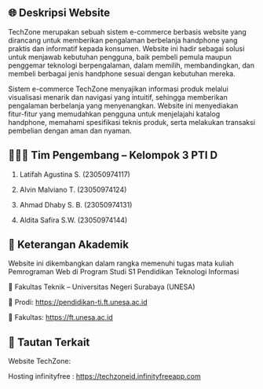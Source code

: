 ## 🌐 Deskripsi Website
TechZone merupakan sebuah sistem e-commerce berbasis website yang dirancang untuk memberikan pengalaman berbelanja handphone yang praktis dan informatif kepada konsumen. Website ini hadir sebagai solusi untuk menjawab kebutuhan pengguna, baik pembeli pemula maupun penggemar teknologi berpengalaman, dalam memilih, membandingkan, dan membeli berbagai jenis handphone sesuai dengan kebutuhan mereka.

Sistem e-commerce TechZone menyajikan informasi produk melalui visualisasi menarik dan navigasi yang intuitif, sehingga memberikan pengalaman berbelanja yang menyenangkan. Website ini menyediakan fitur-fitur yang memudahkan pengguna untuk menjelajahi katalog handphone, memahami spesifikasi teknis produk, serta melakukan transaksi pembelian dengan aman dan nyaman.


## 🧑‍🤝‍🧑 Tim Pengembang – Kelompok 3 PTI D
1.	Latifah Agustina S. (23050974117) 

2.	Alvin Malviano T. (23050974124)

3.	Ahmad Dhaby S. B. (23050974131)
   
5.	Aldita Safira S.W. (23050974144) 

## 🏫 Keterangan Akademik
Website ini dikembangkan dalam rangka memenuhi tugas mata kuliah Pemrograman Web di Program Studi S1 Pendidikan Teknologi Informasi

📍 Fakultas Teknik – Universitas Negeri Surabaya (UNESA)

🔗 Prodi: https://pendidikan-ti.ft.unesa.ac.id

🔗 Fakultas: https://ft.unesa.ac.id

## 🔗 Tautan Terkait
Website TechZone:

Hosting infinityfree : https://techzoneid.infinityfreeapp.com
